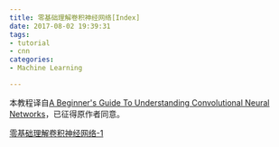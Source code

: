 ```yaml
---
title: 零基础理解卷积神经网络[Index]
date: 2017-08-02 19:39:31
tags:
- tutorial
- cnn
categories:
- Machine Learning

---
```


本教程译自[A Beginner's Guide To Understanding Convolutional Neural Networks](https://adeshpande3.github.io/adeshpande3.github.io/A-Beginner's-Guide-To-Understanding-Convolutional-Neural-Networks/)，已征得原作者同意。

[零基础理解卷积神经网络-1](/Machine-Learning/guide-to-cnn-1/)